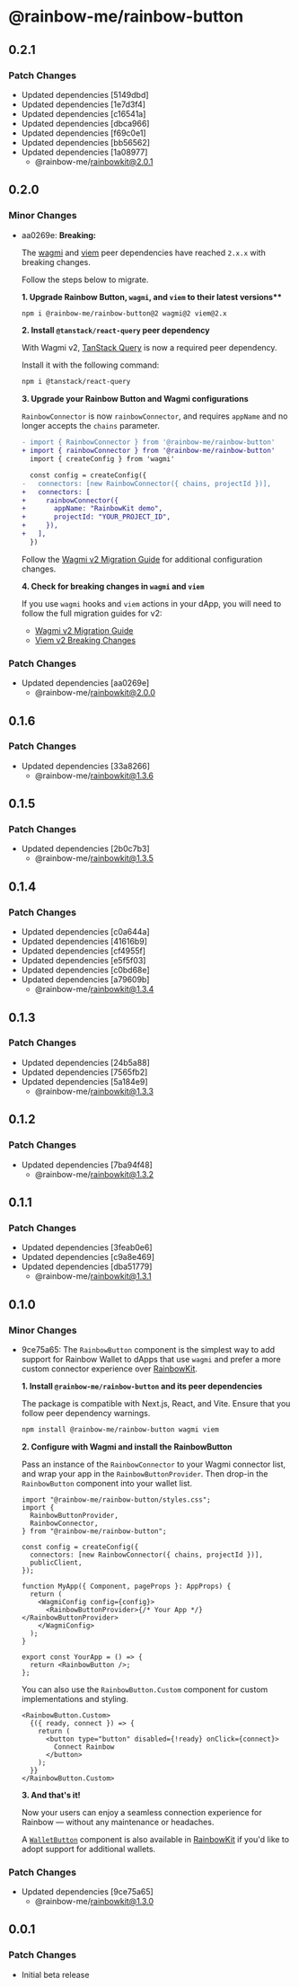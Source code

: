 # @rainbow-me/rainbow-button

## 0.2.1

### Patch Changes

- Updated dependencies [5149dbd]
- Updated dependencies [1e7d3f4]
- Updated dependencies [c16541a]
- Updated dependencies [dbca966]
- Updated dependencies [f69c0e1]
- Updated dependencies [bb56562]
- Updated dependencies [1a08977]
  - @rainbow-me/rainbowkit@2.0.1

## 0.2.0

### Minor Changes

- aa0269e: **Breaking:**

  The [wagmi](https://wagmi.sh) and [viem](https://viem.sh) peer dependencies have reached `2.x.x` with breaking changes.

  Follow the steps below to migrate.

  **1. Upgrade Rainbow Button, `wagmi`, and `viem` to their latest versions\*\***

  ```bash
  npm i @rainbow-me/rainbow-button@2 wagmi@2 viem@2.x
  ```

  **2. Install `@tanstack/react-query` peer dependency**

  With Wagmi v2, [TanStack Query](https://tanstack.com/query/v5/docs/react/overview) is now a required peer dependency.

  Install it with the following command:

  ```bash
  npm i @tanstack/react-query
  ```

  **3. Upgrade your Rainbow Button and Wagmi configurations**

  `RainbowConnector` is now `rainbowConnector`, and requires `appName` and no longer accepts the `chains` parameter.

  ```diff
  - import { RainbowConnector } from '@rainbow-me/rainbow-button'
  + import { rainbowConnector } from '@rainbow-me/rainbow-button'
    import { createConfig } from 'wagmi'

    const config = createConfig({
  -   connectors: [new RainbowConnector({ chains, projectId })],
  +   connectors: [
  +     rainbowConnector({
  +       appName: "RainbowKit demo",
  +       projectId: "YOUR_PROJECT_ID",
  +     }),
  +   ],
    })
  ```

  Follow the [Wagmi v2 Migration Guide](https://wagmi.sh/react/guides/migrate-from-v1-to-v2) for additional configuration changes.

  **4. Check for breaking changes in `wagmi` and `viem`**

  If you use `wagmi` hooks and `viem` actions in your dApp, you will need to follow the full migration guides for v2:

  - [Wagmi v2 Migration Guide](https://wagmi.sh/react/guides/migrate-from-v1-to-v2)
  - [Viem v2 Breaking Changes](https://viem.sh/docs/migration-guide.html#_2-x-x-breaking-changes)

### Patch Changes

- Updated dependencies [aa0269e]
  - @rainbow-me/rainbowkit@2.0.0

## 0.1.6

### Patch Changes

- Updated dependencies [33a8266]
  - @rainbow-me/rainbowkit@1.3.6

## 0.1.5

### Patch Changes

- Updated dependencies [2b0c7b3]
  - @rainbow-me/rainbowkit@1.3.5

## 0.1.4

### Patch Changes

- Updated dependencies [c0a644a]
- Updated dependencies [41616b9]
- Updated dependencies [cf4955f]
- Updated dependencies [e5f5f03]
- Updated dependencies [c0bd68e]
- Updated dependencies [a79609b]
  - @rainbow-me/rainbowkit@1.3.4

## 0.1.3

### Patch Changes

- Updated dependencies [24b5a88]
- Updated dependencies [7565fb2]
- Updated dependencies [5a184e9]
  - @rainbow-me/rainbowkit@1.3.3

## 0.1.2

### Patch Changes

- Updated dependencies [7ba94f48]
  - @rainbow-me/rainbowkit@1.3.2

## 0.1.1

### Patch Changes

- Updated dependencies [3feab0e6]
- Updated dependencies [c9a8e469]
- Updated dependencies [dba51779]
  - @rainbow-me/rainbowkit@1.3.1

## 0.1.0

### Minor Changes

- 9ce75a65: The `RainbowButton` component is the simplest way to add support for Rainbow Wallet to dApps that use `wagmi` and prefer a more custom connector experience over [RainbowKit](https://www.rainbowkit.com/docs/installation).

  **1. Install `@rainbow-me/rainbow-button` and its peer dependencies**

  The package is compatible with Next.js, React, and Vite. Ensure that you follow peer dependency warnings.

  ```bash
  npm install @rainbow-me/rainbow-button wagmi viem
  ```

  **2. Configure with Wagmi and install the RainbowButton**

  Pass an instance of the `RainbowConnector` to your Wagmi connector list, and wrap your app in the `RainbowButtonProvider`. Then drop-in the `RainbowButton` component into your wallet list.

  ```tsx
  import "@rainbow-me/rainbow-button/styles.css";
  import {
    RainbowButtonProvider,
    RainbowConnector,
  } from "@rainbow-me/rainbow-button";

  const config = createConfig({
    connectors: [new RainbowConnector({ chains, projectId })],
    publicClient,
  });

  function MyApp({ Component, pageProps }: AppProps) {
    return (
      <WagmiConfig config={config}>
        <RainbowButtonProvider>{/* Your App */}</RainbowButtonProvider>
      </WagmiConfig>
    );
  }

  export const YourApp = () => {
    return <RainbowButton />;
  };
  ```

  You can also use the `RainbowButton.Custom` component for custom implementations and styling.

  ```tsx
  <RainbowButton.Custom>
    {({ ready, connect }) => {
      return (
        <button type="button" disabled={!ready} onClick={connect}>
          Connect Rainbow
        </button>
      );
    }}
  </RainbowButton.Custom>
  ```

  **3. And that's it!**

  Now your users can enjoy a seamless connection experience for Rainbow — without any maintenance or headaches.

  A [`WalletButton`](https://www.rainbowkit.com/docs/wallet-button) component is also available in [RainbowKit](https://www.rainbowkit.com/docs/installation) if you'd like to adopt support for additional wallets.

### Patch Changes

- Updated dependencies [9ce75a65]
  - @rainbow-me/rainbowkit@1.3.0

## 0.0.1

### Patch Changes

- Initial beta release
